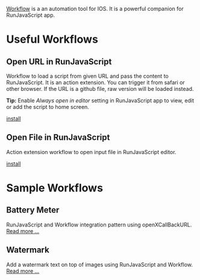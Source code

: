 [Workflow](https://workflow.is/) is a an automation tool for IOS. It is a powerful companion for RunJavaScript app. 

# Useful Workflows

## Open URL in RunJavaScript
Workflow to load a script from given URL and pass the content to RunJavaScript. It is an action extension. You can trigger it from safari or other browser. If the URL is a github file, raw version will be loaded instead. 

**Tip:** Enable _Always open in editor_ setting in RunJavaScript app to view, edit or add the script to home screen.

[install](https://workflow.is/workflows/c987d903fcbc49a79c9f4d975e88e879)

## Open File in RunJavaScript
Action extension workflow to open input file in RunJavaScript editor.

[install](https://workflow.is/workflows/f0a95bb06a6a43b8857789abb0a796ef)

# Sample Workflows
## Battery Meter
RunJavaScript and Workflow integration pattern using openXCallBackURL. [Read more ...](https://github.com/ekinsokmen/runjavascript-gallery/blob/master/how-to/integration/workflow/battery-meter/README.md)

## Watermark
Add a watermark text on top of images using RunJavaScript and Workflow. [Read more ...](https://github.com/ekinsokmen/runjavascript-gallery/blob/master/how-to/integration/workflow/watermark/README.md)

